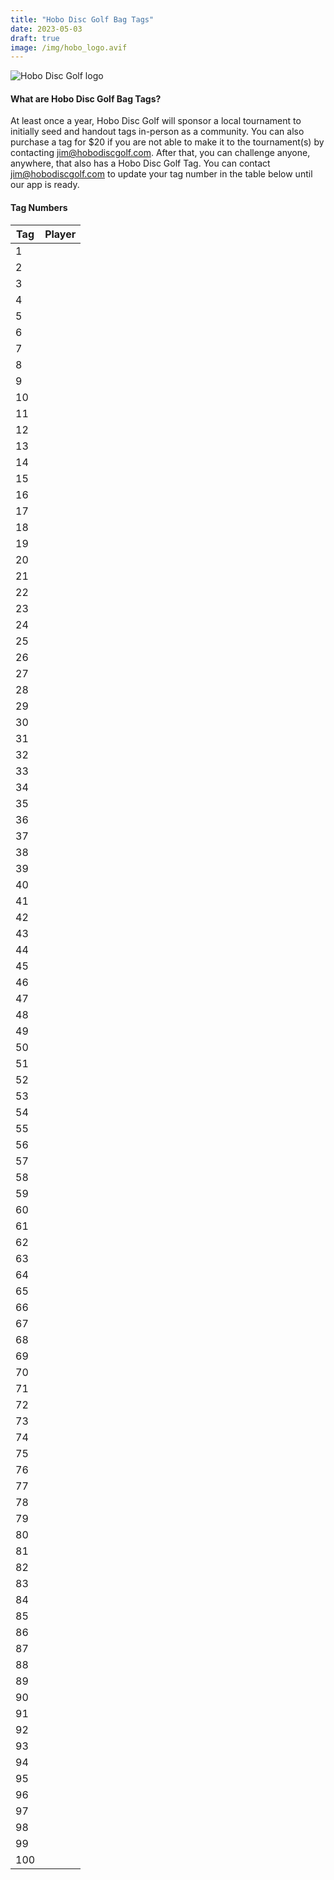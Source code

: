 ```yaml
---
title: "Hobo Disc Golf Bag Tags"
date: 2023-05-03
draft: true
image: /img/hobo_logo.avif
---
```

![Hobo Disc Golf logo](/img/hobo_logo.avif)

#### What are Hobo Disc Golf Bag Tags?

At least once a year, Hobo Disc Golf will sponsor a local tournament to initially seed and handout tags in-person as a community. You can also purchase a tag for $20 if you are not able to make it to the tournament(s) by contacting jim@hobodiscgolf.com. After that, you can challenge anyone, anywhere, that also has a Hobo Disc Golf Tag. You can contact jim@hobodiscgolf.com to update your tag number in the table below until our app is ready.

#### Tag Numbers
| Tag | Player |
| --- | ------ |
| 1 | []() |
| 2 | []() |
| 3 | []() |
| 4 | []() |
| 5 | []() |
| 6 | []() |
| 7 | []() |
| 8 | []() |
| 9 | []() |
| 10 | []() |
| 11 | []() |
| 12 | []() |
| 13 | []() |
| 14 | []() |
| 15 | []() |
| 16 | []() |
| 17 | []() |
| 18 | []() |
| 19 | []() |
| 20 | []() |
| 21 | []() |
| 22 | []() |
| 23 | []() |
| 24 | []() |
| 25 | []() |
| 26 | []() |
| 27 | []() |
| 28 | []() |
| 29 | []() |
| 30 | []() |
| 31 | []() |
| 32 | []() |
| 33 | []() |
| 34 | []() |
| 35 | []() |
| 36 | []() |
| 37 | []() |
| 38 | []() |
| 39 | []() |
| 40 | []() |
| 41 | []() |
| 42 | []() |
| 43 | []() |
| 44 | []() |
| 45 | []() |
| 46 | []() |
| 47 | []() |
| 48 | []() |
| 49 | []() |
| 50 | []() |
| 51 | []() |
| 52 | []() |
| 53 | []() |
| 54 | []() |
| 55 | []() |
| 56 | []() |
| 57 | []() |
| 58 | []() |
| 59 | []() |
| 60 | []() |
| 61 | []() |
| 62 | []() |
| 63 | []() |
| 64 | []() |
| 65 | []() |
| 66 | []() |
| 67 | []() |
| 68 | []() |
| 69 | []() |
| 70 | []() |
| 71 | []() |
| 72 | []() |
| 73 | []() |
| 74 | []() |
| 75 | []() |
| 76 | []() |
| 77 | []() |
| 78 | []() |
| 79 | []() |
| 80 | []() |
| 81 | []() |
| 82 | []() |
| 83 | []() |
| 84 | []() |
| 85 | []() |
| 86 | []() |
| 87 | []() |
| 88 | []() |
| 89 | []() |
| 90 | []() |
| 91 | []() |
| 92 | []() |
| 93 | []() |
| 94 | []() |
| 95 | []() |
| 96 | []() |
| 97 | []() |
| 98 | []() |
| 99 | []() |
| 100 | []() |
